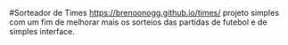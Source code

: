 #Sorteador de Times
https://brenoonogg.github.io/times/
projeto simples com um fim de melhorar mais os sorteios das partidas de futebol e de simples interface. 

